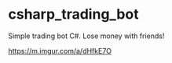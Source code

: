 # csharp_trading_bot
Simple trading bot C#. Lose money with friends! 

https://m.imgur.com/a/dHfkE7O
